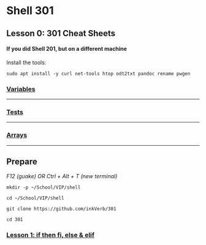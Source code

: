 # Shell 301
## Lesson 0: 301 Cheat Sheets

#### If you did Shell 201, but on a different machine
Install the tools:

`sudo apt install -y curl net-tools htop odt2txt pandoc rename pwgen`

### [Variables](https://github.com/inkVerb/vip/blob/master/Cheat-Sheets/Variables.md)

___
### [Tests](https://github.com/inkVerb/vip/blob/master/Cheat-Sheets/Tests.md)

___
### [Arrays](https://github.com/inkVerb/vip/blob/master/Cheat-Sheets/Arrays.md)

___
## Prepare

*F12 (guake) OR Ctrl + Alt + T (new terminal)*

`mkdir -p ~/School/VIP/shell`

`cd ~/School/VIP/shell`

`git clone https://github.com/inkVerb/301`

`cd 301`

### [Lesson 1: if then fi, else & elif](https://github.com/inkVerb/vip/blob/master/301-shell/Lesson-01.md)
